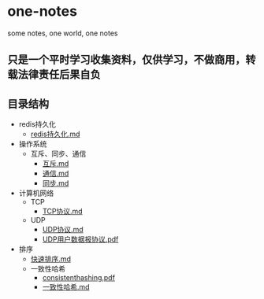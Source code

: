 # one-notes
some notes, one world, one notes

## 只是一个平时学习收集资料，仅供学习，不做商用，转载法律责任后果自负

## 目录结构

- redis持久化
    - [redis持久化.md](./redis持久化/redis持久化.md)
- 操作系统
    - 互斥、同步、通信
        - [互斥.md](./操作系统/互斥、同步、通信/互斥.md)
        - [通信.md](./操作系统/互斥、同步、通信/通信.md)
        - [同步.md](./操作系统/互斥、同步、通信/同步.md)
- 计算机网络
    - TCP
        - [TCP协议.md](./计算机网络/TCP/TCP协议.md)
    - UDP
        - [UDP协议.md](./计算机网络/UDP/UDP协议.md)
        - [UDP用户数据报协议.pdf](./计算机网络/UDP/UDP用户数据报协议.pdf)
- 排序
    - [快速排序.md]()
    - 一致性哈希
        - [consistenthashing.pdf](./排序/一致性哈希/consistenthashing.pdf)
        - [一致性哈希.md](./排序/一致性哈希/一致性哈希.md)